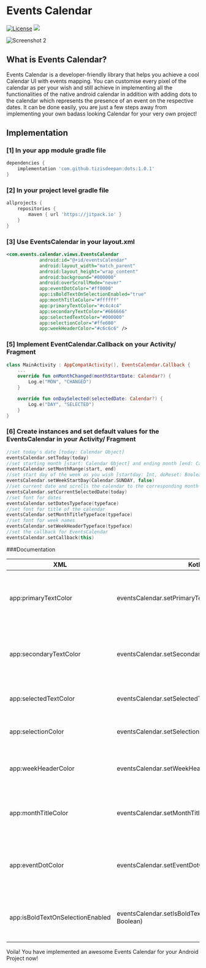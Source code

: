 # Events Calendar
[![License](https://img.shields.io/badge/license-Apache%202-4EB1BA.svg?style=flat-square)](https://www.apache.org/licenses/LICENSE-2.0.html)
[![](https://jitpack.io/v/tizisdeepan/eventscalendar.svg)](https://jitpack.io/#tizisdeepan/eventscalendar)

![Screenshot 2](https://github.com/tizisdeepan/eventscalendar/blob/master/screenshots/ss2.png)

## What is Events Calendar?
Events Calendar is a developer-friendly library that helps you achieve a cool Calendar UI with events mapping. You can customise every pixel of the calendar as per your wish and still achieve in implementing all the functionalities of the native android calendar in addition with adding dots to the calendar which represents the presence of an event on the respective dates. It can be done easily, you are just a few steps away from implementing your own badass looking Calendar for your very own project!

## Implementation
### [1] In your app module gradle file
```gradle
dependencies {
    implementation 'com.github.tizisdeepan:dots:1.0.1'
}
```

### [2] In your project level gradle file
```gradle
allprojects {
    repositories {
        maven { url 'https://jitpack.io' }
    }
}
```
### [3] Use EventsCalendar in your layout.xml
```xml
<com.events.calendar.views.EventsCalendar
            android:id="@+id/eventsCalendar"
            android:layout_width="match_parent"
            android:layout_height="wrap_content"
            android:background="#000000"
            android:overScrollMode="never"
            app:eventDotColor="#ff0000"
            app:isBoldTextOnSelectionEnabled="true"
            app:monthTitleColor="#ffffff"
            app:primaryTextColor="#c4c4c4"
            app:secondaryTextColor="#666666"
            app:selectedTextColor="#000000"
            app:selectionColor="#ffe600"
            app:weekHeaderColor="#c6c6c6" />
```
### [5] Implement EventCalendar.Callback on your Activity/ Fragment
```kotlin
class MainActivity : AppCompatActivity(), EventsCalendar.Callback {
    ...
    override fun onMonthChanged(monthStartDate: Calendar?) {
        Log.e("MON", "CHANGED")
    }

    override fun onDaySelected(selectedDate: Calendar?) {
        Log.e("DAY", "SELECTED")
    }
}
```
### [6] Create instances and set default values for the EventsCalendar in your Activity/ Fragment
```kotlin
//set today's date [today: Calendar Object]
eventsCalendar.setToday(today)
//set starting month [start: Calendar Object] and ending month [end: Calendar Object]
eventsCalendar.setMonthRange(start, end)
//set start day of the week as you wish [startday: Int, doReset: Boolean]
eventsCalendar.setWeekStartDay(Calendar.SUNDAY, false)
//set current date and scrolls the calendar to the corresponding month of the selected date [today: Calendar]
eventsCalendar.setCurrentSelectedDate(today)
//set font for dates
eventsCalendar.setDatesTypeface(typeface)
//set font for title of the calendar
eventsCalendar.setMonthTitleTypeface(typeface)
//set font for week names
eventsCalendar.setWeekHeaderTypeface(typeface)
//set the callback for EventsCalendar
eventsCalendar.setCallback(this)
```
###Documentation

|XML|Kotlin/Java|Description|
|---|---|---|
|app:primaryTextColor|eventsCalendar.setPrimaryTextColor(color: Int)|Sets primary text color of the calendar (selectable dates)|
|app:secondaryTextColor|eventsCalendar.setSecondaryTextColor(color: Int)|Sets secondary text color of the calendar (disabled dates)|
|app:selectedTextColor|eventsCalendar.setSelectedTextColor(color: Int)|Sets text color of the selected date|
|app:selectionColor|eventsCalendar.setSelectionColor(color: Int)|Sets color for the selection circle|
|app:weekHeaderColor|eventsCalendar.setWeekHeaderColor(color: Int)|Sets text color for the week header labels|
|app:monthTitleColor|eventsCalendar.setMonthTitleColor(color: Int)|Sets text color for the month title in the calendar view|
|app:eventDotColor|eventsCalendar.setEventDotColor(color: Int)|Sets color for the event dots marked in the calendar view|
|app:isBoldTextOnSelectionEnabled|eventsCalendar.setIsBoldTextOnSelectionEnabled(isEnabled: Boolean)|Sets whether the dates should be highlighted or not|

Voila! You have implemented an awesome Events Calendar for your Android Project now!
